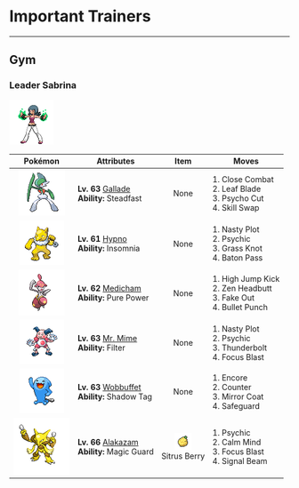 # Important Trainers


---

## Gym

### Leader Sabrina

![Leader Sabrina](../../assets/important_trainers/sabrina.png "Leader Sabrina")

| Pokémon | Attributes | Item | Moves |
|:-------:|------------|:----:|-------|
| ![Gallade](../../assets/sprites/gallade/front.gif "Gallade") | **Lv. 63** [Gallade](../../pokemon/gallade.md/)<br>**Ability:** <span class="tooltip" title="Raises Speed each time the Pokémon flinches.">Steadfast</span><br>| None | 1. <span class="tooltip" title="The user fights the foe up close without guarding itself. It also cuts the user’s Defense and Sp. Def.">Close Combat</span><br>2. <span class="tooltip" title="The foe is slashed with a sharp leaf. It has a high critical-hit ratio. ">Leaf Blade</span><br>3. <span class="tooltip" title="The user tears at the foe with blades formed by psychic power. It has a high critical-hit ratio.">Psycho Cut</span><br>4. <span class="tooltip" title="The user employs its psychic power to exchange abilities with the foe. ">Skill Swap</span> |
| ![Hypno](../../assets/sprites/hypno/front.gif "Hypno") | **Lv. 61** [Hypno](../../pokemon/hypno.md/)<br>**Ability:** <span class="tooltip" title="Prevents the Pokémon from falling asleep.">Insomnia</span><br>| None | 1. <span class="tooltip" title="The user stimulates its brain by thinking bad thoughts. It sharply raises the user’s Sp. Atk.">Nasty Plot</span><br>2. <span class="tooltip" title="The foe is hit by a strong telekinetic force. It may also reduce the foe’s Sp. Def stat.">Psychic</span><br>3. <span class="tooltip" title="The user snares the foe with grass and trips it. The heavier the foe, the greater the damage.">Grass Knot</span><br>4. <span class="tooltip" title="The user switches places with a party Pokémon in waiting, passing along any stat changes.">Baton Pass</span> |
| ![Medicham](../../assets/sprites/medicham/front.gif "Medicham") | **Lv. 62** [Medicham](../../pokemon/medicham.md/)<br>**Ability:** <span class="tooltip" title="Boosts the power of physical attacks.">Pure Power</span><br>| None | 1. <span class="tooltip" title="The foe is attacked with a knee kick from a jump. If it misses, the user is hurt instead.">High Jump Kick</span><br>2. <span class="tooltip" title="The user focuses its willpower to its head and rams the foe. It may also make the target flinch.">Zen Headbutt</span><br>3. <span class="tooltip" title="An attack that hits first and makes the target flinch. It only works the first turn the user is in battle.">Fake Out</span><br>4. <span class="tooltip" title="The user strikes with a tough punch as fast as a bullet. This move always goes first.">Bullet Punch</span> |
| ![Mr. Mime](../../assets/sprites/mr-mime/front.gif "Mr. Mime") | **Lv. 63** [Mr. Mime](../../pokemon/mr-mime.md/)<br>**Ability:** <span class="tooltip" title="Reduces damage from supereffective attacks.">Filter</span><br>| None | 1. <span class="tooltip" title="The user stimulates its brain by thinking bad thoughts. It sharply raises the user’s Sp. Atk.">Nasty Plot</span><br>2. <span class="tooltip" title="The foe is hit by a strong telekinetic force. It may also reduce the foe’s Sp. Def stat.">Psychic</span><br>3. <span class="tooltip" title="A strong electric blast is loosed at the foe. It may also leave the foe paralyzed.">Thunderbolt</span><br>4. <span class="tooltip" title="The user heightens its mental focus and unleashes its power. It may also lower the target’s Sp. Def.">Focus Blast</span> |
| ![Wobbuffet](../../assets/sprites/wobbuffet/front.gif "Wobbuffet") | **Lv. 63** [Wobbuffet](../../pokemon/wobbuffet.md/)<br>**Ability:** <span class="tooltip" title="Prevents the foe from escaping.">Shadow Tag</span><br>| None | 1. <span class="tooltip" title="The user compels the foe to keep using only the move it last used for three to seven turns.">Encore</span><br>2. <span class="tooltip" title="A retaliation move that counters any physical attack, inflicting double the damage taken.">Counter</span><br>3. <span class="tooltip" title="A retaliation move that counters any special attack, inflicting double the damage taken.">Mirror Coat</span><br>4. <span class="tooltip" title="The user creates a protective field that prevents status problems for five turns.">Safeguard</span> |
| ![Alakazam](../../assets/sprites/alakazam/front.gif "Alakazam") | **Lv. 66** [Alakazam](../../pokemon/alakazam.md/)<br>**Ability:** <span class="tooltip" title="The Pokémon only takes damage from attacks.">Magic Guard</span><br>| ![Sitrus Berry](../../assets/items/sitrus_berry.png "Sitrus Berry")<br><span class="tooltip" title="It may be used or held by a Pokémon to heal the user’s HP a little.">Sitrus Berry</span> | 1. <span class="tooltip" title="The foe is hit by a strong telekinetic force. It may also reduce the foe’s Sp. Def stat.">Psychic</span><br>2. <span class="tooltip" title="The user quietly focuses its mind and calms its spirit to raise its Sp. Atk and Sp. Def stats.">Calm Mind</span><br>3. <span class="tooltip" title="The user heightens its mental focus and unleashes its power. It may also lower the target’s Sp. Def.">Focus Blast</span><br>4. <span class="tooltip" title="The user attacks with a sinister beam of light. It may also confuse the target. ">Signal Beam</span> |


